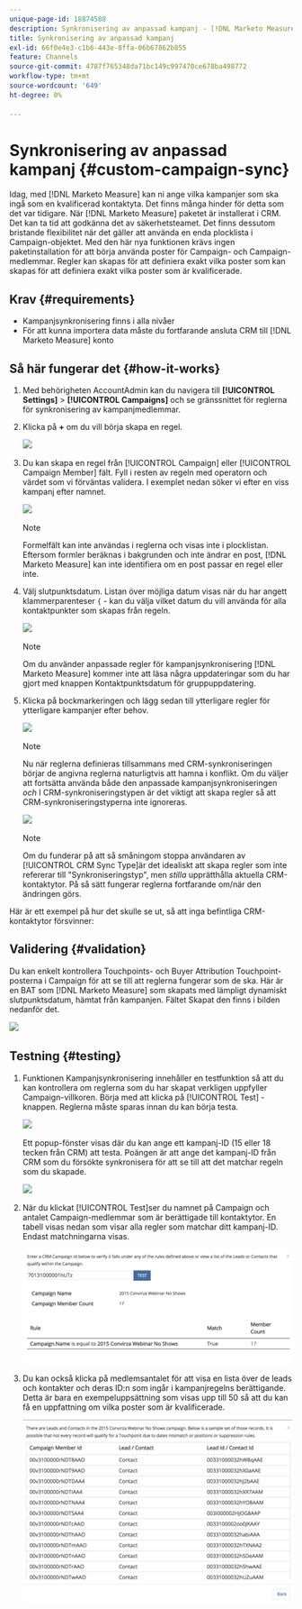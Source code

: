 ```yaml
---
unique-page-id: 18874588
description: Synkronisering av anpassad kampanj - [!DNL Marketo Measure]
title: Synkronisering av anpassad kampanj
exl-id: 66f0e4e3-c1b6-443e-8ffa-06b67862b855
feature: Channels
source-git-commit: 4787f765348da71bc149c997470ce678ba498772
workflow-type: tm+mt
source-wordcount: '649'
ht-degree: 0%

---
```


# Synkronisering av anpassad kampanj {#custom-campaign-sync}

Idag, med [!DNL Marketo Measure] kan ni ange vilka kampanjer som ska ingå som en kvalificerad kontaktyta. Det finns många hinder för detta som det var tidigare. När [!DNL Marketo Measure] paketet är installerat i CRM. Det kan ta tid att godkänna det av säkerhetsteamet. Det finns dessutom bristande flexibilitet när det gäller att använda en enda plocklista i Campaign-objektet. Med den här nya funktionen krävs ingen paketinstallation för att börja använda poster för Campaign- och Campaign-medlemmar. Regler kan skapas för att definiera exakt vilka poster som kan skapas för att definiera exakt vilka poster som är kvalificerade.

## Krav {#requirements}

* Kampanjsynkronisering finns i alla nivåer
* För att kunna importera data måste du fortfarande ansluta CRM till [!DNL Marketo Measure] konto

## Så här fungerar det {#how-it-works}

1. Med behörigheten AccountAdmin kan du navigera till **[!UICONTROL Settings]** > **[!UICONTROL Campaigns]** och se gränssnittet för reglerna för synkronisering av kampanjmedlemmar.
1. Klicka på **+** om du vill börja skapa en regel.

   ![](assets/1-1.png)

1. Du kan skapa en regel från [!UICONTROL Campaign] eller [!UICONTROL Campaign Member] fält. Fyll i resten av regeln med operatorn och värdet som vi förväntas validera. I exemplet nedan söker vi efter en viss kampanj efter namnet.

   ![](assets/2-1.png)

   >[!NOTE]
   >
   >Formelfält kan inte användas i reglerna och visas inte i plocklistan. Eftersom formler beräknas i bakgrunden och inte ändrar en post, [!DNL Marketo Measure] kan inte identifiera om en post passar en regel eller inte.

1. Välj slutpunktsdatum. Listan över möjliga datum visas när du har angett klammerparenteser `{` - kan du välja vilket datum du vill använda för alla kontaktpunkter som skapas från regeln.

   ![](assets/3-1.png)

   >[!NOTE]
   >
   >Om du använder anpassade regler för kampanjsynkronisering [!DNL Marketo Measure] kommer inte att läsa några uppdateringar som du har gjort med knappen Kontaktpunktsdatum för gruppuppdatering.

1. Klicka på bockmarkeringen och lägg sedan till ytterligare regler för ytterligare kampanjer efter behov.

   ![](assets/4-1.png)

   >[!NOTE]
   >
   >Nu när reglerna definieras tillsammans med CRM-synkroniseringen börjar de angivna reglerna naturligtvis att hamna i konflikt. Om du väljer att fortsätta använda både den anpassade kampanjsynkroniseringen _och_ I CRM-synkroniseringstypen är det viktigt att skapa regler så att CRM-synkroniseringstyperna inte ignoreras.

   ![](assets/5-1.png)

   >[!NOTE]
   >
   >Om du funderar på att så småningom stoppa användaren av [!UICONTROL CRM Sync Type]är det idealiskt att skapa regler som inte refererar till &quot;Synkroniseringstyp&quot;, men _stilla_ upprätthålla aktuella CRM-kontaktytor. På så sätt fungerar reglerna fortfarande om/när den ändringen görs.

Här är ett exempel på hur det skulle se ut, så att inga befintliga CRM-kontaktytor försvinner:

## Validering {#validation}

Du kan enkelt kontrollera Touchpoints- och Buyer Attribution Touchpoint-posterna i Campaign för att se till att reglerna fungerar som de ska. Här är en BAT som [!DNL Marketo Measure] som skapats med lämpligt dynamiskt slutpunktsdatum, hämtat från kampanjen. Fältet Skapat den finns i bilden nedanför det.

![](assets/6-1.png)

## Testning {#testing}

1. Funktionen Kampanjsynkronisering innehåller en testfunktion så att du kan kontrollera om reglerna som du har skapat verkligen uppfyller Campaign-villkoren. Börja med att klicka på [!UICONTROL Test] -knappen. Reglerna måste sparas innan du kan börja testa.

   ![](assets/7-1.png)

   Ett popup-fönster visas där du kan ange ett kampanj-ID (15 eller 18 tecken från CRM) att testa. Poängen är att ange det kampanj-ID från CRM som du försökte synkronisera för att se till att det matchar regeln som du skapade.

   ![](assets/8-1.png)

1. När du klickat [!UICONTROL Test]ser du namnet på Campaign och antalet Campaign-medlemmar som är berättigade till kontaktytor. En tabell visas nedan som visar alla regler som matchar ditt kampanj-ID. Endast matchningarna visas.

   ![](assets/9.png)

1. Du kan också klicka på medlemsantalet för att visa en lista över de leads och kontakter och deras ID:n som ingår i kampanjregelns berättigande. Detta är bara en exempeluppsättning som visas upp till 50 så att du kan få en uppfattning om vilka poster som är kvalificerade.

   ![](assets/10.png)
